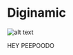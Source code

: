 # Diginamic

![alt text](https://media.giphy.com/media/aHmquP8GsDCHS/giphy.gif "Logo Title Text 2")


HEY PEEPOODO